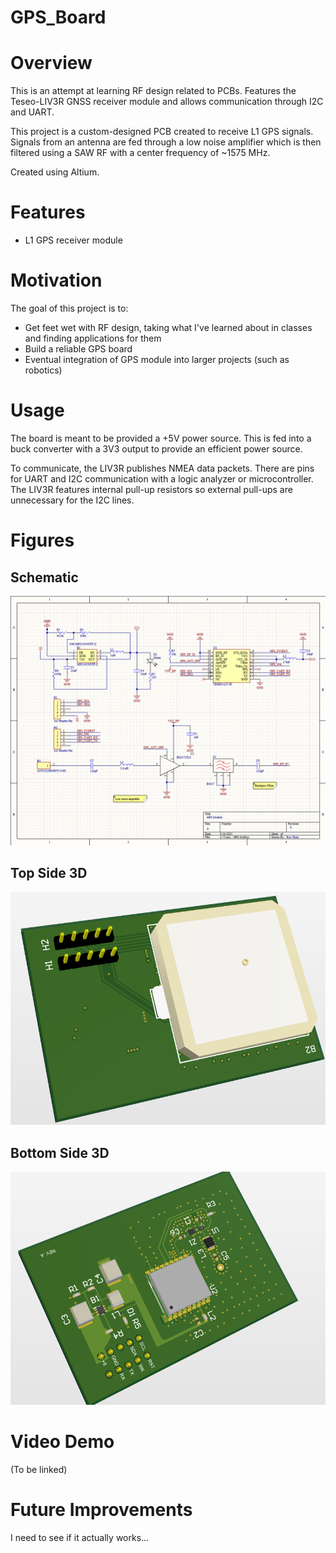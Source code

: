 # GPS_Board
# Overview
This is an attempt at learning RF design related to PCBs. Features the Teseo-LIV3R GNSS receiver module and allows communication through I2C and UART.

This project is a custom-designed PCB created to receive L1 GPS signals. Signals from an antenna are fed through a low noise amplifier which is then filtered using a SAW RF with a center frequency of ~1575 MHz.

Created using Altium.

# Features
* L1 GPS receiver module

# Motivation
The goal of this project is to:
* Get feet wet with RF design, taking what I've learned about in classes and finding applications for them
* Build a reliable GPS board
* Eventual integration of GPS module into larger projects (such as robotics)

# Usage
The board is meant to be provided a +5V power source. This is fed into a buck converter with a 3V3 output to provide an efficient power source.

To communicate, the LIV3R publishes NMEA data packets. There are pins for UART and I2C communication with a logic analyzer or microcontroller. The LIV3R features internal pull-up resistors so external pull-ups are unnecessary for the I2C lines.

# Figures
## Schematic
![alt text](Figures/Schematic.png "Schematic")
## Top Side 3D
![alt text](Figures/TopSide.png "Top Side")
## Bottom Side 3D
![alt text](Figures/BottomSide.png "Bottom Side")

# Video Demo
(To be linked)

# Future Improvements
I need to see if it actually works...


